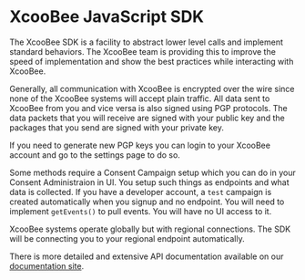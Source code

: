 # XcooBee JavaScript SDK

The XcooBee SDK is a facility to abstract lower level calls and implement
standard behaviors.  The XcooBee team is providing this to improve the speed of
implementation and show the best practices while interacting with XcooBee.

Generally, all communication with XcooBee is encrypted over the wire since none
of the XcooBee systems will accept plain traffic.  All data sent to XcooBee from
you and vice versa is also signed using PGP protocols.  The data packets that
you will receive are signed with your public key and the packages that you send
are signed with your private key.

If you need to generate new PGP keys you can login to your XcooBee account and
go to the settings page to do so.

Some methods require a Consent Campaign setup which you can do in your Consent
Administraion in UI.  You setup such things as endpoints and what data is
collected.  If you have a developer account, a `test` campaign is created
automatically when you signup and no endpoint.  You will need to implement
`getEvents()` to pull events.  You will have no UI access to it.

XcooBee systems operate globally but with regional connections.  The SDK will be
connecting you to your regional endpoint automatically.

There is more detailed and extensive API documentation available on our
[documentation site](https://www.xcoobee.com/docs).
